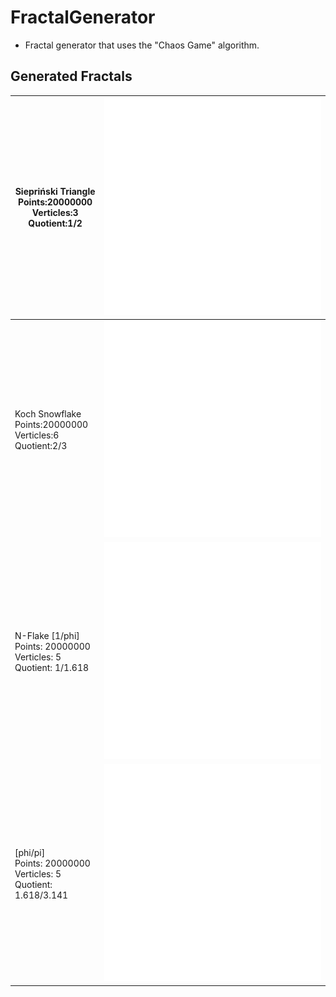 # FractalGenerator
  - Fractal generator that uses the "Chaos Game" algorithm.

## Generated Fractals
| Siepriński Triangle <br/> Points:20000000 <br/> Verticles:3 <br/> Quotient:1/2 | ![Photo](https://github.com/Clwmm/FractalGenerator/blob/master/FractalGenerator/rend/Fractal_1.png) |
| ------ | ------ |
| Koch Snowflake <br/> Points:20000000 <br/> Verticles:6 <br/> Quotient:2/3 | ![Photo](https://github.com/Clwmm/FractalGenerator/blob/master/FractalGenerator/rend/Fractal_2.png) |
| N-Flake [1/phi] <br/> Points: 20000000 <br/> Verticles: 5 <br/> Quotient: 1/1.618 | ![Photo](https://github.com/Clwmm/FractalGenerator/blob/master/FractalGenerator/rend/Fractal_3.png) |
| [phi/pi] <br/> Points: 20000000 <br/> Verticles: 5 <br/> Quotient: 1.618/3.141 | ![Photo](https://github.com/Clwmm/FractalGenerator/blob/master/FractalGenerator/rend/Fractal_4.png) |
